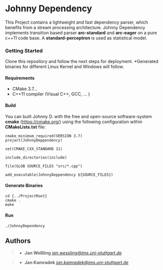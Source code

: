 # Johnny Dependency
This Project contains a lightweight and fast dependency parser,
which benefits from a stream processing architecture. Johnny
Dependency implements transition based parser **arc-standard**
and **arc-eager** on a pure c++11 code base. A **standard-perceptron**
is used as statistical model.

### Getting Started
Clone this repository and follow the next steps for deployment.
*Generated binaries for different Linux Kernel and Windows will follow.

#### Requirements
- CMake 3.7...
- C++11 compiler (Visual C++, GCC, ... )

#### Build
You can built Johnny D. with the free and open-source software-system
**cmake** (https://cmake.org/) using the following configuration within **CMakeLists.txt** file:
```
cmake_minimum_required(VERSION 3.7)
project(JohnnyDeppendency)

set(CMAKE_CXX_STANDARD 11)

include_directories(include)

file(GLOB SOURCE_FILES "src/*.cpp")

add_executable(JohnnyDeppendency ${SOURCE_FILES})
```

#### Generate Binaries
```
cd {../ProjectRoot}
cmake .
make
```
#### Run
```
./JohnnyDependency
```



## Authors

>- **Jan Weßling**
*jan.wessling@ims.uni-stuttgart.de*

>- **Jan Kamradek**
*jan.kamradek@ims.uni-stuttgart.de*



